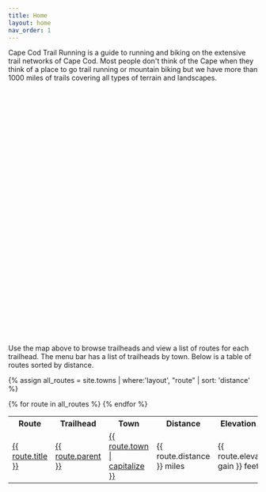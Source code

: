 ```yaml
---
title: Home
layout: home
nav_order: 1
---
```

Cape Cod Trail Running is a guide to running and biking on the extensive trail networks of Cape Cod. Most people don't think of the Cape when they think of a place to go trail running or mountain biking but we have more than 1000 miles of trails covering all types of terrain and landscapes.

<div id='map' style='margin-top: 16px; width: 100%; height: 500px;'></div>

<script>
    mapboxgl.accessToken = 'pk.eyJ1IjoiY2FwZWNvZHRyYWlscnVubmluZyIsImEiOiJjbHgwc3pldGcwNDV6MmpxN3JtY3RjZTdhIn0.Xh5g0TNKifNbui-Nk2btGw';
    const map = new mapboxgl.Map({
        container: 'map', 
        style: 'mapbox://styles/capecodtrailrunning/clwjdfr1y02q901qlcu0u4i5i',
        center: [-70.355, 41.65], 
        zoom: 8.15, 
    });

    const nav = new mapboxgl.NavigationControl({
        showCompass: false
    });

    map.addControl(nav);

    map.on('load', () => {
        map.addSource('places', {
            'type': 'geojson',
            'data': {
                'type': 'FeatureCollection',
                'features': [
                    {% assign trailheads = site.towns | where: "layout","trailhead" %}
                    {% for trailhead in trailheads %}
                    {
                        'type': 'Feature',
                        'properties': {
                            'description':
                                '<b>{{ trailhead.title }}</b><br><a target="_blank" href="{{ trailhead.map-link }}">Directions<a>',
                            'icon': 'theatre'
                        },
                        'geometry': {
                            'type': 'Point',
                            'coordinates': [{{ trailhead.lng }}, {{ trailhead.lat }}]
                        }
                    },
                    {% endfor %}
                ]
            }
        });
        map.addLayer({
            'id': 'places',
            'type': 'symbol',
            'source': 'places',
            'layout': {
                'icon-image': 'Trail-Sign-Outline--Streamline-Ionic-Outline',
                'icon-allow-overlap': true
            }
        });

        map.on('click', 'places', (e) => {
            const coordinates = e.features[0].geometry.coordinates.slice();
            const description = e.features[0].properties.description;

            while (Math.abs(e.lngLat.lng - coordinates[0]) > 180) {
                coordinates[0] += e.lngLat.lng > coordinates[0] ? 360 : -360;
            }

            new mapboxgl.Popup()
                .setLngLat(coordinates)
                .setHTML(description)
                .addTo(map);
        });

        map.on('mouseenter', 'places', () => {
            map.getCanvas().style.cursor = 'pointer';
        });

        map.on('mouseleave', 'places', () => {
            map.getCanvas().style.cursor = '';
        });

    });

</script>

Use the map above to browse trailheads and view a list of routes for each trailhead. The menu bar has a list of trailheads by town. Below is a table of routes sorted by distance.

{% assign all_routes = site.towns | where:'layout', "route" | sort: 'distance' %}

<table>
    <tr>
        <th>Route</th>
        <th>Trailhead</th>
        <th>Town</th>
        <th>Distance</th>
        <th>Elevation Gain</th>
    </tr>
    {% for route in all_routes %}
    <tr>
        <td><a href="{{ route.url }}">{{ route.title }}</a></td>
        <td><a href="{{ route.town }}/{{ route.trailhead }}/">{{ route.parent }}</a></td>
        <td><a href="{{ route.town }}/">{{ route.town | capitalize }}</a></td>
        <td>{{ route.distance }} miles</td>
        <td>{{ route.elevation-gain }} feet</td>
    </tr>
    {% endfor %}  
</table>